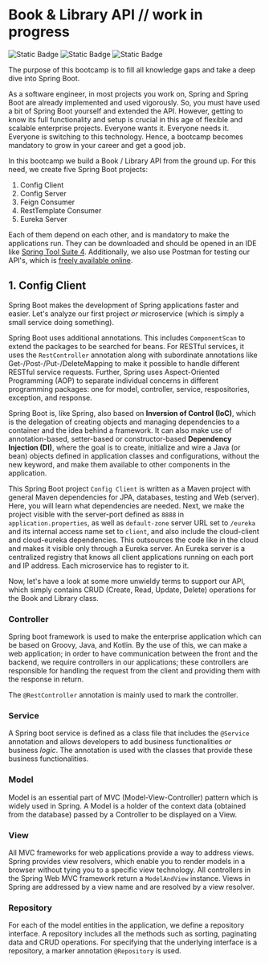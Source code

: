 # Book & Library API // work in progress

![Static Badge](https://img.shields.io/badge/Book%20&%20Library%20API-Bootcamp-blue) ![Static Badge](https://img.shields.io/badge/Spring%20Boot-Tutorial-green) ![Static Badge](https://img.shields.io/badge/Microservices-Tutorial-green)

The purpose of this bootcamp is to fill all knowledge gaps and take a deep dive into Spring Boot.

As a software engineer, in most projects you work on, Spring and Spring Boot are already implemented and used vigorously. So, you must have used a bit of Spring Boot yourself and extended the API. However, getting to know its full functionality and setup is crucial in this age of flexible and scalable enterprise projects. Everyone wants it. Everyone needs it. Everyone is switching to this technology. Hence, a bootcamp becomes mandatory to grow in your career and get a good job.

In this bootcamp we build a Book / Library API from the ground up. For this need, we create five Spring Boot projects:
1. Config Client
2. Config Server
3. Feign Consumer
4. RestTemplate Consumer
5. Eureka Server

Each of them depend on each other, and is mandatory to make the applications run. They can be downloaded and should be opened in an IDE like [Spring Tool Suite 4](https://spring.io/tools/). Additionally, we also use Postman for testing our API's, which is [freely available online](https://www.postman.com/downloads/).

## 1. Config Client
Spring Boot makes the development of Spring applications faster and easier. Let's analyze our first project *or* microservice (which is simply a small service doing something).

Spring Boot uses additional annotations. This includes `ComponentScan` to extend the packages to be searched for beans. For RESTful services, it uses the `RestController` annotation along with subordinate annotations like Get-/Post-/Put-/DeleteMapping to make it possible to handle different RESTful service requests. Further, Spring uses Aspect-Oriented Programming (AOP) to separate individual concerns in different programming packages: one for model, controller, service, respositories, exception, and response. 

Spring Boot is, like Spring, also based on **Inversion of Control (IoC)**, which is the delegation of creating objects and managing dependencies to a container and the idea behind a framework. It can also make use of annotation-based, setter-based or constructor-based **Dependency Injection (DI)**, where the goal is to create, initialize and wire a Java (or bean) objects defined in application classes and configurations, without the new keyword, and make them available to other components in the application.

This Spring Boot project `Config Client` is written as a Maven project with general Maven dependencies for JPA, databases, testing and Web (server). Here, you will learn what dependencies are needed. Next, we make the project visible with the server-port defined as `8888` in `application.properties`, as well as `default-zone` server URL set to `/eureka` and its internal access name set to `client`, and also include the cloud-client and cloud-eureka dependencies. This outsources the code like in the cloud and makes it visible only through a Eureka server. An Eureka server is a centralized registry that knows all client applications running on each port and IP address. Each microservice has to register to it.

Now, let's have a look at some more unwieldy terms to support our API, which simply contains CRUD (Create, Read, Update, Delete) operations for the Book and Library class.

### Controller
Spring boot framework is used to make the enterprise application which can be based on Groovy, Java, and Kotlin. By the use of this, we can make a web application; in order to have communication between the front and the backend, we require controllers in our applications; these controllers are responsible for handling the request from the client and providing them with the response in return.

The `@RestController` annotation is mainly used to mark the controller.

### Service
A Spring boot service is defined as a class file that includes the `@Service` annotation and allows developers to add business functionalities *or* business *logic*. The annotation is used with the classes that provide these business functionalities.

### Model
Model is an essential part of MVC (Model-View-Controller) pattern which is widely used in Spring. A Model is a holder of the context data (obtained from the database) passed by a Controller to be displayed on a View.
### View
All MVC frameworks for web applications provide a way to address views. Spring provides view resolvers, which enable you to render models in a browser without tying you to a specific view technology. All controllers in the Spring Web MVC framework return a `ModelAndView` instance. Views in Spring are addressed by a view name and are resolved by a view resolver. 

### Repository
For each of the model entities in the application, we define a repository interface. A repository includes all the methods such as sorting, paginating data and CRUD operations. For specifying that the underlying interface is a repository, a marker annotation `@Repository` is used.



